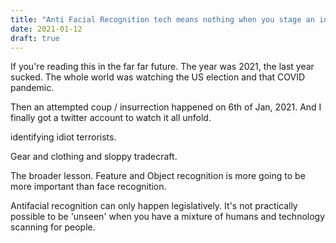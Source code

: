 ```yaml
---
title: "Anti Facial Recognition tech means nothing when you stage an insurrection."
date: 2021-01-12
draft: true
---
```


If you're reading this in the far far future. The year was 2021, the last year sucked. The whole world was watching the US election and that COVID pandemic.

Then an attempted coup / insurrection happened on 6th of Jan, 2021. And I finally got a twitter account to watch it all unfold.

identifying idiot terrorists. 

Gear and clothing and sloppy tradecraft. 

The broader lesson. Feature and Object recognition is more going to be more important than face recognition.

Antifacial recognition can only happen legislatively. It's not practically possible to be 'unseen' when you have a mixture of humans and technology scanning for people. 
